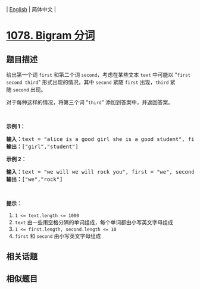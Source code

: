
| [English](README_EN.md) | 简体中文 |
# [1078. Bigram 分词](https://leetcode-cn.com/problems/occurrences-after-bigram/)
## 题目描述
<p>给出第一个词&nbsp;<code>first</code> 和第二个词&nbsp;<code>second</code>，考虑在某些文本&nbsp;<code>text</code>&nbsp;中可能以 &quot;<code>first second third</code>&quot; 形式出现的情况，其中&nbsp;<code>second</code>&nbsp;紧随&nbsp;<code>first</code>&nbsp;出现，<code>third</code>&nbsp;紧随&nbsp;<code>second</code>&nbsp;出现。</p>

<p>对于每种这样的情况，将第三个词 &quot;<code>third</code>&quot; 添加到答案中，并返回答案。</p>

<p>&nbsp;</p>

<p><strong>示例 1：</strong></p>

<pre><strong>输入：</strong>text = &quot;alice is a good girl she is a good student&quot;, first = &quot;a&quot;, second = &quot;good&quot;
<strong>输出：</strong>[&quot;girl&quot;,&quot;student&quot;]
</pre>

<p><strong>示例 2：</strong></p>

<pre><strong>输入：</strong>text = &quot;we will we will rock you&quot;, first = &quot;we&quot;, second = &quot;will&quot;
<strong>输出：</strong>[&quot;we&quot;,&quot;rock&quot;]
</pre>

<p>&nbsp;</p>

<p><strong>提示：</strong></p>

<ol>
	<li><code>1 &lt;= text.length &lt;= 1000</code></li>
	<li><code>text</code>&nbsp;由一些用空格分隔的单词组成，每个单词都由小写英文字母组成</li>
	<li><code>1 &lt;= first.length, second.length &lt;= 10</code></li>
	<li><code>first</code> 和&nbsp;<code>second</code>&nbsp;由小写英文字母组成</li>
</ol>

## 相关话题

## 相似题目

